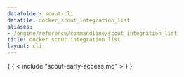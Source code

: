 ```yaml
---
datafolder: scout-cli
datafile: docker_scout_integration_list
aliases:
- /engine/reference/commandline/scout_integration_list
title: docker scout integration list
layout: cli
---
```


<!--
This page is automatically generated from Docker's source code. If you want to
suggest a change to the text that appears here, open a ticket in the source
repository on GitHub:

https://github.com/docker/scout-cli
-->

{ { < include "scout-early-access.md" > } }
